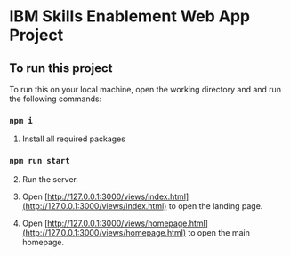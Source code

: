 # IBM Skills Enablement Web App Project

## To run this project

To run this on your local machine, open the working directory and and run the following commands:

### `npm i`

1. Install all required packages

### `npm run start`

2. Run the server.

3. Open [http://127.0.0.1:3000/views/index.html](http://127.0.0.1:3000/views/index.html) to open the landing page.

4. Open [http://127.0.0.1:3000/views/homepage.html](http://127.0.0.1:3000/views/homepage.html) to open the main homepage.